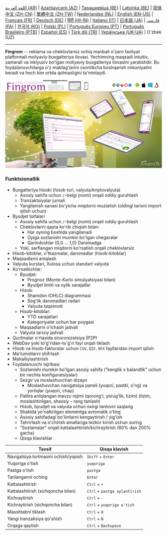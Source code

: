 [اللغة العربية (AR)](./about_ar.md) |
[Azərbaycanlı (AZ)](./about_az.md) |
[Тарашкевіца (BE)](./about_be.md) |
[Latsinka (BE)](./about_be_EU.md) |
[简体中文 (ZH-CN)](./about_zh.md) |
[繁體中文 (ZH-TW)](./about_zh_TW.md) |
[Nederlandse (NL)](./about_nl.md) |
[English (EN-US)](./about_en.md) |
[Français (FR)](./about_fr.md) |
[Deutsch (DE)](./about_de.md) |
[हिंदी (HI-IN)](./about_hi.md) |
[Italiano (IT)](./about_it.md) |
[日本語 (JA)](./about_ja.md) |
[فارسی (FA)](./about_fa.md) |
[한국어 (KO)](./about_ko.md) |
[Polski (PL)](./about_pl.md) |
[Português Europeu (PT)](./about_pt.md) |
[Português Brasileiro (PTB)](./about_pt_BR.md) |
[Español (ES)](./about_es.md) |
[Türk dili (TR)](./about_tr.md) |
[Українська (UK-UA)](./about_uk.md) |
O'zbek (UZ)

---

**Fingrom** -- reklama va cheklovlarsiz ochiq manbali o'zaro faoliyat platformali moliyaviy buxgalteriya ilovasi.
Yechimning maqsadi intuitiv, samarali va inklyuziv bo'lgan moliyaviy buxgalteriya ilovasini yaratishdir.
Bu foydalanuvchilarga o'z mablag'larini osonlikcha boshqarish imkoniyatini beradi va hech kim ortda qolmasligini ta'minlaydi.

[![Videoni tomosha qiling](../images/presentation_en.png)](https://youtu.be/sNTbpILLsOw)

### Funktsionallik
- Buxgalteriya hisobi (hisob turi, valyuta/kriptovalyuta)
  - Asosiy sahifa uchun `/`-belgi (nomi) orqali oddiy guruhlash
  - Tranzaktsiyalar jurnali
  - Yangilanish sanasi bo'yicha miqdorni muzlatish (oldingi tarixni import qilish uchun)
- Byudjet toifalari
  - Asosiy sahifa uchun `/`-belgi (nomi) orqali oddiy guruhlash
  - Cheklovlarni qayta ko'rib chiqish bilan:
    - Har oyning boshida yangilanadi
    - Oyiga sozlanishi mumkin bo'lgan chegaralar
    - Qarindoshlar (0,0 ... 1,0) Daromadga
  - Yoki, sarflangan miqdorni ko'rsatish orqali cheklovlarsiz
- Hisob-kitoblar, o'tkazmalar, daromadlar (hisob-kitoblar)
- Maqsadlarni aniqlash
- Valyuta kurslari, Xulosa uchun standart valyuta
- Ko'rsatkichlar:
  - Byudjet:
    - Prognoz (Monte-Karlo simulyatsiyasi bilan)
    - Byudjet limiti va oylik xarajatlar
  - Hisob:
    - Shamdon (OHLC) diagrammasi
    - Sog'lik daromadlari radari
    - Valyuta taqsimoti
  - Hisob-kitoblar:
    - YTD xarajatlari
    - Kategoriyalar uchun bar poygasi
  - Maqsadlarni o'lchash jadvali
  - Valyuta tarixiy jadvali
- Qurilmalar o'rtasida sinxronizatsiya (P2P)
- WebDav yoki to'g'ridan-to'g'ri fayl orqali tiklash
- Hisob va hisob-fakturalar uchun `CSV`, `QIF`, `OFX` fayllaridan import qilish
- Ma'lumotlarni shifrlash
- Mahalliylashtirish
- Foydalanuvchi tajribasi
  - Sozlanishi mumkin bo'lgan asosiy sahifa ("kenglik x balandlik" uchun bir nechta konfiguratsiyalar)
  - Sezgir va moslashuvchan dizayn
    - Moslashuvchan navigatsiya paneli (yuqori, pastki, o'ng) va yorliqlar (yuqori, chap)
  - Palitra aniqlangan mavzu rejimi (qorong'i, yorug'lik, tizim) (tizim, moslashtirilgan, shaxsiy - rang tanlash)
  - Hisob, byudjet va valyuta uchun oxirgi tanlovni saqlang
  - Shaklda yo'naltirilgan elementga avtomatik o'ting
  - Asosiy sahifadagi bo'limlarni kengaytirish / yig'ish
  - Tahrirlash va oʻchirish amallariga tezkor kirish uchun suring
  - "Sozlamalar" orqali kattalashtirish/kichraytirish (60% dan 200% gacha)
  - Qisqa klavishlar

| Tavsif                               | Qisqa klavish                           |
| ------------------------------------ | --------------------------------------- |
| Navigatsiya tortmasini ochish/yopish | `Shift` + `Enter`                       |
| Yuqoriga o'tish                      | `yuqoriga`                              |
| Pastga o'tish                        | `pastga`                                |
| Tanlanganni oching                   | `Enter`                                 |
| Kattalashtirish                      | `Ctrl` + `+`                            |
| Kattalashtirish (sichqoncha bilan)   | `Ctrl` + `pastga aylantirish`           |
| Kichraytirish                        | `Ctrl` + `-`                            |
| Kichraytirish (sichqoncha bilan)     | `Ctrl` + `yuqoriga o'tish`              |
| Masshtabni tiklash                   | `Ctrl` + `0`                            |
| Yangi tranzaksiya qo'shish           | `Ctrl` + `N`                            |
| Orqaga qaytish                       | `Ctrl` + `Backspace`                    |
<!--
| Tanlangan elementni tahrirlash       | `Ctrl` + `E`                            |
| Tanlangan elementni o'chirish        | `Ctrl` + `D`                            |
-->
